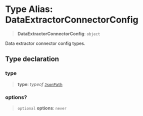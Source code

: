# Type Alias: DataExtractorConnectorConfig

> **DataExtractorConnectorConfig**: `object`

Data extractor connector config types.

## Type declaration

### type

> **type**: *typeof* [`JsonPath`](../variables/DataExtractorConnectorType.md#jsonpath)

### options?

> `optional` **options**: `never`
